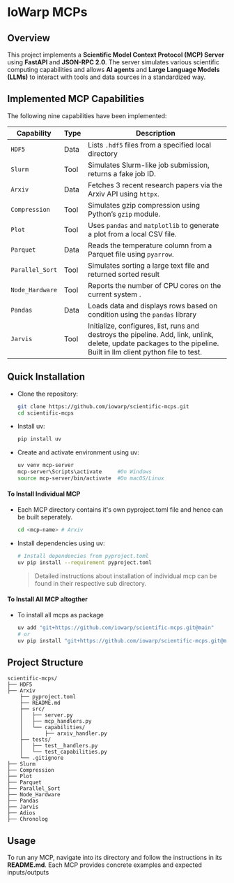 
# IoWarp MCPs

##  Overview

This project implements a **Scientific Model Context Protocol (MCP) Server** using **FastAPI** and **JSON-RPC 2.0**. The server simulates various scientific computing capabilities and allows **AI agents** and **Large Language Models (LLMs)**  to interact with tools and data sources in a standardized way.


##  Implemented MCP Capabilities

The following nine capabilities have been implemented:

| Capability     | Type     | Description                                                               |
|----------------|----------|---------------------------------------------------------------------------|
| `HDF5`         | Data     | Lists `.hdf5` files from a specified local directory                      |
| `Slurm`        | Tool     | Simulates Slurm-like job submission, returns a fake job ID.               |
| `Arxiv`        | Data     | Fetches 3 recent research papers via the Arxiv API using `httpx`.         |
| `Compression`  | Tool     | Simulates gzip compression using Python’s `gzip` module.                  |
| `Plot`         | Tool     | Uses `pandas` and `matplotlib` to generate a plot from a local CSV file.  |
| `Parquet`      | Data     | Reads the temperature column from a Parquet file using `pyarrow`.         |
| `Parallel_Sort`| Tool     | Simulates sorting a large text file and returned sorted result            |
| `Node_Hardware`| Tool     | Reports the number of CPU cores on the current system .                   |
| `Pandas`       | Data     | Loads data and displays rows based on condition using the `pandas` library|
| `Jarvis`       | Tool     | Initialize, configures, list, runs and destroys the pipeline. Add, link, unlink, delete, update packages to the pipeline. Built in llm client python file to test.|


## Quick Installation

- Clone the repository:
    ```bash
   git clone https://github.com/iowarp/scientific-mcps.git
   cd scientific-mcps
   ```
- Install uv:
    ```bash
    pip install uv
    ```
- Create and activate environment using uv:
    ```bash
    uv venv mcp-server
    mcp-server\Scripts\activate     #On Windows
    source mcp-server/bin/activate  #On macOS/Linux
    ```
#### **To Install Individual MCP**
  - Each MCP directory contains it's own pyproject.toml file and hence can be built seperately. 
    ```bash
    cd <mcp-name> # Arxiv
    ```
- Install dependencies using uv:
    ```bash
    # Install dependencies from pyproject.toml
    uv pip install --requirement pyproject.toml
    ```
    > Detailed instructions about installation of individual mcp can be found in their respective sub directory. 
#### **To Install All MCP altogther**
- To install all mcps as package
    ```bash
    uv add "git+https://github.com/iowarp/scientific-mcps.git@main"
    # or 
    uv pip install "git+https://github.com/iowarp/scientific-mcps.git@main"
    ```

## Project Structure

```
scientific-mcps/
├── HDF5
├── Arxiv
    ├── pyproject.toml
    ├── README.md
    ├── src/
    │   ├── server.py
    │   ├── mcp_handlers.py
    │   └── capabilities/
    │       ├── arxiv_handler.py
    ├── tests/
    │   ├── test__handlers.py
    │   └── test_capabilities.py
    └── .gitignore
├── Slurm
├── Compression
├── Plot
├── Parquet
├── Parallel_Sort
├── Node_Hardware
├── Pandas
├── Jarvis
├── Adios 
├── Chronolog
```

## Usage

To run any MCP, navigate into its directory and follow the instructions in its **README.md**. Each MCP provides concrete examples and expected inputs/outputs
